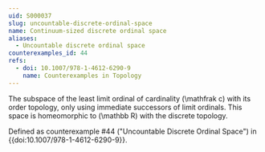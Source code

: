 ```yaml
---
uid: S000037
slug: uncountable-discrete-ordinal-space
name: Continuum-sized discrete ordinal space
aliases:
  - Uncountable discrete ordinal space
counterexamples_id: 44
refs:
  - doi: 10.1007/978-1-4612-6290-9
    name: Counterexamples in Topology
---
```

The subspace of the least limit ordinal of cardinality \(\mathfrak c\)
with its order topology, only using immediate successors of limit ordinals.
This space is homeomorphic to \(\mathbb R\) with the discrete topology.

Defined as counterexample #44 ("Uncountable Discrete Ordinal Space")
in {{doi:10.1007/978-1-4612-6290-9}}.
